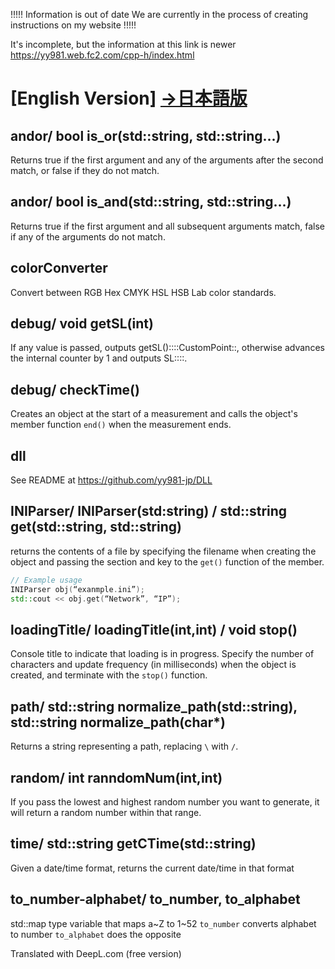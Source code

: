 !!!!! Information is out of date We are currently in the process of creating instructions on my website !!!!!

It's incomplete, but the information at this link is newer https://yy981.web.fc2.com/cpp-h/index.html

# [English Version] [→日本語版](README.md)
## andor/ bool is_or(std::string, std::string...)
Returns true if the first argument and any of the arguments after the second match, or false if they do not match.

## andor/ bool is_and(std::string, std::string...)
Returns true if the first argument and all subsequent arguments match, false if any of the arguments do not match.

## colorConverter
Convert between RGB Hex CMYK HSL HSB Lab color standards.

## debug/ void getSL(int)
If any value is passed, outputs getSL()::<thread id>::CustomPoint::<passed value>, otherwise advances the internal counter by 1 and outputs SL::<thread id>::<internal counter>.

## debug/ checkTime()
Creates an object at the start of a measurement and calls the object's member function `end()` when the measurement ends.

## dll
See README at https://github.com/yy981-jp/DLL

## INIParser/ INIParser(std:string) / std::string get(std::string, std::string)
returns the contents of a file by specifying the filename when creating the object and passing the section and key to the ``get()`` function of the member.
``` cpp
// Example usage
INIParser obj(“exanmple.ini”);
std::cout << obj.get(“Network”, “IP”);
```

## loadingTitle/ loadingTitle(int,int) / void stop()
Console title to indicate that loading is in progress.
Specify the number of characters and update frequency (in milliseconds) when the object is created, and terminate with the `stop()` function.

## path/ std::string normalize_path(std::string), std::string normalize_path(char*)
Returns a string representing a path, replacing `\` with `/`.

## random/ int ranndomNum(int,int)
If you pass the lowest and highest random number you want to generate, it will return a random number within that range.

## time/ std::string getCTime(std::string)
Given a date/time format, returns the current date/time in that format

## to_number-alphabet/ to_number, to_alphabet
std::map type variable that maps a~Z to 1~52 `to_number` converts alphabet to number `to_alphabet` does the opposite

Translated with DeepL.com (free version)
